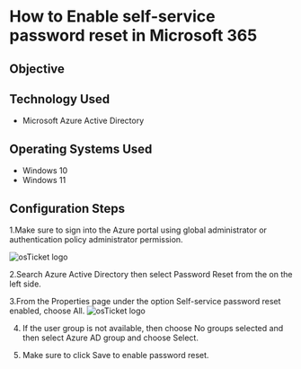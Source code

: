 
<h1>How to Enable self-service password reset in Microsoft 365</h1>

<h2>Objective</h2>


<h2>Technology Used</h2>

- Microsoft Azure Active Directory

<h2>Operating Systems Used </h2>

- Windows 10
- Windows 11

<h2>Configuration Steps</h2>

1.Make sure to sign into the Azure portal using global administrator or authentication policy administrator permission.

  <img src="https://i.imgur.com/vG2dwPp.jpg" alt="osTicket logo"/>

2.Search Azure Active Directory then select Password Reset from the on the left side.


3.From the Properties page under the option Self-service password reset enabled, choose All.
<img src="https://i.imgur.com/BvPfRJR.jpg" alt="osTicket logo"/>

4. If the user group is not available, then choose No groups selected and then select Azure AD group and choose Select.

5. Make sure to click Save to enable password reset.

